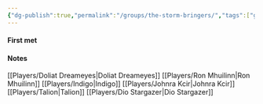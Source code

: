```yaml
---
{"dg-publish":true,"permalink":"/groups/the-storm-bringers/","tags":["group"],"noteIcon":"group"}
---
```


#### First met

#### Notes
[[Players/Doliat Dreameyes\|Doliat Dreameyes]]
[[Players/Ron Mhuilinn\|Ron Mhuilinn]]
[[Players/Indigo\|Indigo]]
[[Players/Johnra Kcir\|Johnra Kcir]]
[[Players/Talion\|Talion]]
[[Players/Dio Stargazer\|Dio Stargazer]]
